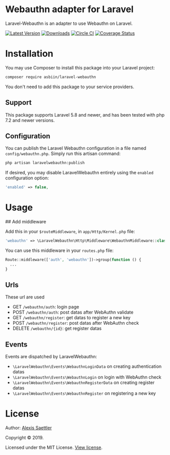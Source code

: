Webauthn adapter for Laravel
============================

Laravel-Webauthn is an adapter to use Webauthn on Laravel.

[![Latest Version](https://img.shields.io/packagist/v/asbiin/laravel-webauthn.svg?style=flat-square)](https://github.com/asbiin/laravel-webauthn/releases)
[![Downloads](https://img.shields.io/packagist/dt/asbiin/laravel-webauthn.svg?style=flat-square)](https://packagist.org/packages/asbiin/laravel-webauthn)
[![Circle CI](https://img.shields.io/circleci/project/github/asbiin/laravel-webauthn.svg?style=flat-square)](https://circleci.com/gh/asbiin/laravel-webauthn/tree/master)
[![Coverage Status](https://img.shields.io/sonar/https/sonarcloud.io/asbiin_laravel-webauthn/coverage.svg?style=flat-square)](https://sonarcloud.io/dashboard?id=asbiin_laravel-webauthn)

# Installation

You may use Composer to install this package into your Laravel project:

``` bash
composer require asbiin/laravel-webauthn
```

You don't need to add this package to your service providers.

## Support

This package supports Laravel 5.8 and newer, and has been tested with php 7.2 and newer versions.

## Configuration

You can publish the Laravel Webauthn configuration in a file named `config/webauthn.php`.
Simply run this artisan command:

``` bash
php artisan laravelwebauthn:publish
```

If desired, you may disable LaravelWebauthn entirely using the `enabled` configuration option:
``` php
'enabled' => false,
```


# Usage

## Add middleware

Add this in your `$routeMiddleware`, in `app/Http/Kernel.php` file:

```php
'webauthn' => \LaravelWebauthn\Http\Middleware\WebauthnMiddleware::class,
```

You can use this middleware in your `routes.php` file:
```php
Route::middleware(['auth', 'webauthn'])->group(function () {
  ...
}
```

## Urls

These url are used

* GET `/webauthn/auth`: login page
* POST `/webauthn/auth`: post datas after WebAuthn validate
* GET `/webauthn/register`: get datas to register a new key
* POST `/webauthn/register`: post datas after WebAuthn check
* DELETE `/webauthn/{id}`: get register datas

## Events

Events are dispatched by LaravelWebauthn:

* `\LaravelWebauthn\Events\WebauthnLoginData` on creating authentication datas
* `\LaravelWebauthn\Events\WebauthnLogin` on login with WebAuthn check
* `\LaravelWebauthn\Events\WebauthnRegisterData` on creating register datas
* `\LaravelWebauthn\Events\WebauthnRegister` on registering a new key


# License

Author: [Alexis Saettler](https://github.com/asbiin)

Copyright © 2019.

Licensed under the MIT License. [View license](/LICENSE).
